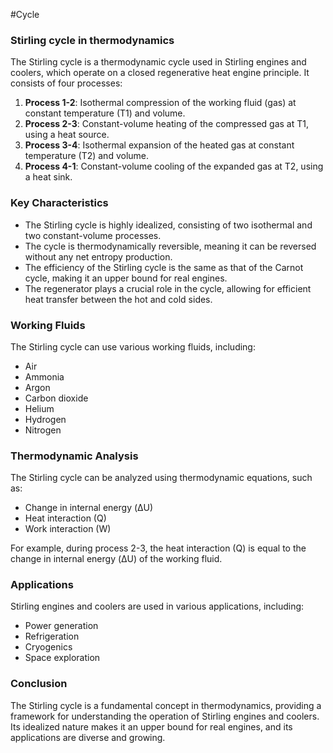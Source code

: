 #Cycle

### Stirling cycle in thermodynamics

The Stirling cycle is a thermodynamic cycle used in Stirling engines and coolers, which operate on a closed regenerative heat engine principle. It consists of four processes:

1. **Process 1-2**: Isothermal compression of the working fluid (gas) at constant temperature (T1) and volume.
2. **Process 2-3**: Constant-volume heating of the compressed gas at T1, using a heat source.
3. **Process 3-4**: Isothermal expansion of the heated gas at constant temperature (T2) and volume.
4. **Process 4-1**: Constant-volume cooling of the expanded gas at T2, using a heat sink.

### Key Characteristics

- The Stirling cycle is highly idealized, consisting of two isothermal and two constant-volume processes.
- The cycle is thermodynamically reversible, meaning it can be reversed without any net entropy production.
- The efficiency of the Stirling cycle is the same as that of the Carnot cycle, making it an upper bound for real engines.
- The regenerator plays a crucial role in the cycle, allowing for efficient heat transfer between the hot and cold sides.

### Working Fluids

The Stirling cycle can use various working fluids, including:

- Air
- Ammonia
- Argon
- Carbon dioxide
- Helium
- Hydrogen
- Nitrogen

### Thermodynamic Analysis

The Stirling cycle can be analyzed using thermodynamic equations, such as:

- Change in internal energy (ΔU)
- Heat interaction (Q)
- Work interaction (W)

For example, during process 2-3, the heat interaction (Q) is equal to the change in internal energy (ΔU) of the working fluid.

### Applications

Stirling engines and coolers are used in various applications, including:

- Power generation
- Refrigeration
- Cryogenics
- Space exploration

### Conclusion

The Stirling cycle is a fundamental concept in thermodynamics, providing a framework for understanding the operation of Stirling engines and coolers. Its idealized nature makes it an upper bound for real engines, and its applications are diverse and growing.